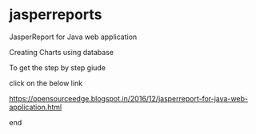 # jasperreports
JasperReport for Java web application

Creating Charts using database

To get the step by step giude 

click on the below link

https://opensourceedge.blogspot.in/2016/12/jasperreport-for-java-web-application.html

end

